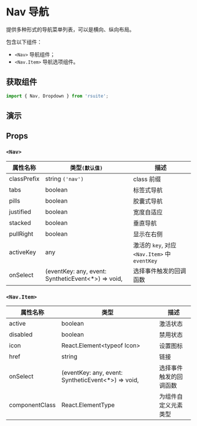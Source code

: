 # Nav 导航 [<i class="rs-icon rs-icon-edit2" ></i>](https://github.com/rsuite/rsuite.github.io/blob/master/src/components/nav/index.md)

提供多种形式的导航菜单列表，可以是横向、纵向布局。

包含以下组件：

* `<Nav>` 导航组件；
* `<Nav.Item>` 导航选项组件。

## 获取组件

```js
import { Nav, Dropdown } from 'rsuite';
```

## 演示

<!--{demo}-->

## Props

### `<Nav>`

| 属性名称    | 类型`(默认值)`                                      | 描述                                          |
| ----------- | --------------------------------------------------- | --------------------------------------------- |
| classPrefix | string `('nav')`                                    | class 前缀                                    |
| tabs        | boolean                                             | 标签式导航                                    |
| pills       | boolean                                             | 胶囊式导航                                    |
| justified   | boolean                                             | 宽度自适应                                    |
| stacked     | boolean                                             | 垂直导航                                      |
| pullRight   | boolean                                             | 显示在右侧                                    |
| activeKey   | any                                                 | 激活的 `key`, 对应 `<Nav.Item>` 中 `eventKey` |
| onSelect    | (eventKey: any, event: SyntheticEvent<\*>) => void, | 选择事件触发的回调函数                        |

### `<Nav.Item>`

| 属性名称       | 类型                                                | 描述                   |
| -------------- | --------------------------------------------------- | ---------------------- |
| active         | boolean                                             | 激活状态               |
| disabled       | boolean                                             | 禁用状态               |
| icon           | React.Element&lt;typeof Icon&gt;                    | 设置图标               |
| href           | string                                              | 链接                   |
| onSelect       | (eventKey: any, event: SyntheticEvent<\*>) => void, | 选择事件触发的回调函数 |
| componentClass | React.ElementType                                   | 为组件自定义元素类型   |

